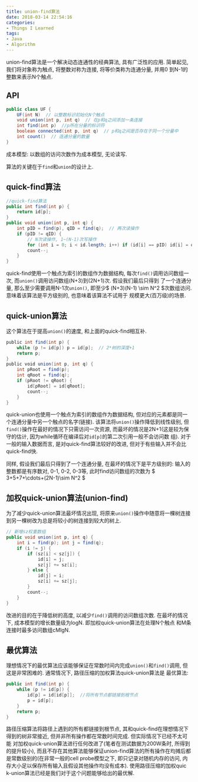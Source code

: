 ```yaml
---
title: union-find算法
date: 2018-03-14 22:54:16
categories: 
- Things I Learned
tags:
- Java
- Algorithm
---
```


union-find算法是一个解决动态连通性的经典算法, 具有广泛性的应用. 简单起见, 我们将对象称为触点, 将整数对称为连接, 将等价类称为连通分量, 并用0
到N-1的整数来表示N个触点.

<!-- more -->

## API ##
```java
public class UF {
    UF(int N)  // 以整数标识初始化N个触点
    void union(int p, int q)  // 在p和q之间添加一条连接
    int find(int p)  //p所在分量的标识符
    boolean connected(int p, int q)  // p和q之间是否存在于同一个分量中
    int count()  // 连通分量的数量
}
```
成本模型: 以数组的访问次数作为成本模型, 无论读写.

算法的关键在于`find`和`union`的设计上.

## quick-find算法 ##
```java
//quick-find算法
public int find(int p) {
    return id[p];
}
public void union(int p, int q) {
    int pID = find(p), qID = find(q);  // 两次读操作
    if (pID != qID) {
        // N次读操作, 1~(N-1)次写操作
        for (int i = 0; i < id.length; i++) if (id[i] == pID) id[i] = qID;
        count--;
    }
}
```
quick-find使用一个触点为索引的数组作为数据结构, 每次`find()`调用访问数组一次, 而`union()`调用访问数组(N+3)到(2N+1)次. 假设我们最后只得到
了一个连通分量, 那么至少需要调用N-1次`union()`, 即至少$ (N+3)(N-1) \sim N^2 $次数组访问. 意味着该算法是平方级别的, 也意味着该算法不试用于
规模更大(百万级)的场景.

## quick-union算法 ##
这个算法在于提高`union()`的速度, 和上面的quick-find相互补.
```scala
public int find(int p) {
    while (p != id[p]) p = id[p];  // 2*树的深度+1
    return p;
}
public void union(int p, int q) {
    int pRoot = find(p);
    int qRoot = find(q);
    if (pRoot != qRoot) {
        id[pRoot] = id[qRoot];
        count--;
    }
}
```
quick-union也使用一个触点为索引的数组作为数据结构, 但对应的元素都是同一个连通分量中另一个触点的名字(链接). 该算法将`union()`操作降低到线性级别,
但`find()`操作在最好的情况下只需访问一次资源, 而最坏的情况是2N+1(这是较为保守的估计, 因为while循环在编译后对`id[p]`的第二次引用一般不会访问数
组). 对于一般的输入数据而言, 是对quick-find算法较好的改进, 但对于有些输入并不会比quick-find快.

同样, 假设我们最后只得到了一个连通分量, 在最坏的情况下是平方级别的: 输入的整数都是有序数对, 0-1, 0-2, 0-3等, 此时find访问数组的次数为
$ 3+5+7+\cdots+(2N-1)\sim N^2 $

## 加权quick-union算法(union-find) ##
为了减少quick-union算法最坏情况出现, 将原来`union()`操作中随意将一棵树连接到另一棵树改为总是将较小的树连接到较大的树上.
```java
// 新增sz权重数组
public void union(int p, int q) {
    int i = find(p); int j = find(q);
    if (i != j) {
        if (sz[i] < sz[j]) {
            id[i] = j;
            sz[j] += sz[i];
        } else {
            id[j] = i;
            sz[i] += sz[j];
        }
        count--;
    }
}
```
改进的目的在于降低树的高度, 以减少`find()`调用的访问数组次数. 在最坏的情况下, 成本模型的增长数量级为logN. 即加权quick-union算法在处理N个触点
和M条连接时最多访问数组cMlgN.

## 最优算法 ##
理想情况下的最优算法应该能够保证在常数时间内完成`union()`和`find()`调用, 但这是非常困难的. 通常情况下, 路径压缩的加权算法quick-union算法是
最优算法:
```java
public int find(int p) {
    while (p != id[p]) {
        id[p] = id[id[p]];  //将所有节点都链接到根节点
        p = id[p];
    }
    return p;
}
```
路径压缩算法将路径上遇到的所有都链接到根节点, 其和quick-find在理想情况下得到的树非常接近, 但并非所有操作都在常数时间完成. 但实际情况下已经不太可能
对加权quick-union算法进行任何改进了(笔者在测试数据为200W条时, 所得到的提升较小), 而且不存在其他算法能够保证union-find算法的所有操作在均摊后都
是常数级别的(在非常一般的cell probe模型之下, 即只记录对随机内存的访问, 内存大小足以保存所有输入且假设其他操作均没有成本). 使用路径压缩的加权quic
k-union算法已经是我们对于这个问题能够给出的最优解.
